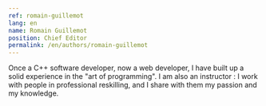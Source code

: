```yaml
---
ref: romain-guillemot
lang: en
name: Romain Guillemot
position: Chief Editor
permalink: /en/authors/romain-guillemot
---
```


Once a C++ software developer, now a web developer, I have built up a solid experience in the "art of programming". I am also an instructor : I work with people in professional reskilling, and I share with them my passion and my knowledge.
